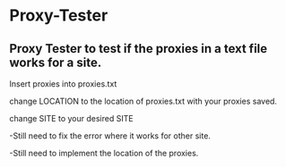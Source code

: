 # Proxy-Tester

Proxy Tester to test if the proxies in a text file works for a site.
--------------------------------------------------------------------
Insert proxies into proxies.txt


change LOCATION to the location of proxies.txt with your proxies saved.


change SITE to your desired SITE



-Still need to fix the error where it works for other site.





-Still need to implement the location of the proxies.
